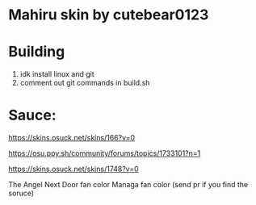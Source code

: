 # Mahiru skin by cutebear0123

# Building

1. idk install linux and git
2. comment out git commands in build.sh


# Sauce:

https://skins.osuck.net/skins/166?v=0

https://osu.ppy.sh/community/forums/topics/1733101?n=1

https://skins.osuck.net/skins/1748?v=0

The Angel Next Door fan color Managa fan color (send pr if you find the soruce)
